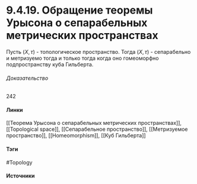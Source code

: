 # 9.4.19. Обращение теоремы Урысона о сепарабельных метрических пространствах
Пусть $(X,\tau)$ - топологическое пространство. Тогда $(X,\tau)$ - сепарабельно и метризуемо тогда и только тогда когда оно гомеоморфно подпространству куба Гильберта.
###### Доказательство
242
#### Линки
 [[Теорема Урысона о сепарабельных метрических пространствах]],
 [[Topological space]],
 [[Сепарабельное пространство]],
 [[Метризуемое пространство]],
 [[Homeomorphism]],
 [[Куб Гильберта]]
#### Тэги
 #Topology 
#### Источники
